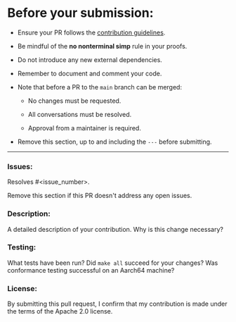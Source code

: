 # Before your submission:

* Ensure your PR follows the [contribution
  guidelines](https://github.com/leanprover/LNSym/blob/main/CONTRIBUTING.md).

* Be mindful of the **no nonterminal simp** rule in your proofs.

* Do not introduce any new external dependencies.

* Remember to document and comment your code.

* Note that before a PR to the `main` branch can be merged:

	* No changes must be requested.

	* All conversations must be resolved.

	* Approval from a maintainer is required.

* Remove this section, up to and including the `---` before submitting.

---

### Issues:

Resolves #<issue_number>.

Remove this section if this PR doesn't address any open issues.

### Description:

A detailed description of your contribution. Why is this change
necessary?

### Testing:

What tests have been run? Did `make all` succeed for your changes? Was
conformance testing successful on an Aarch64 machine?

### License:

By submitting this pull request, I confirm that my contribution is
made under the terms of the Apache 2.0 license.
